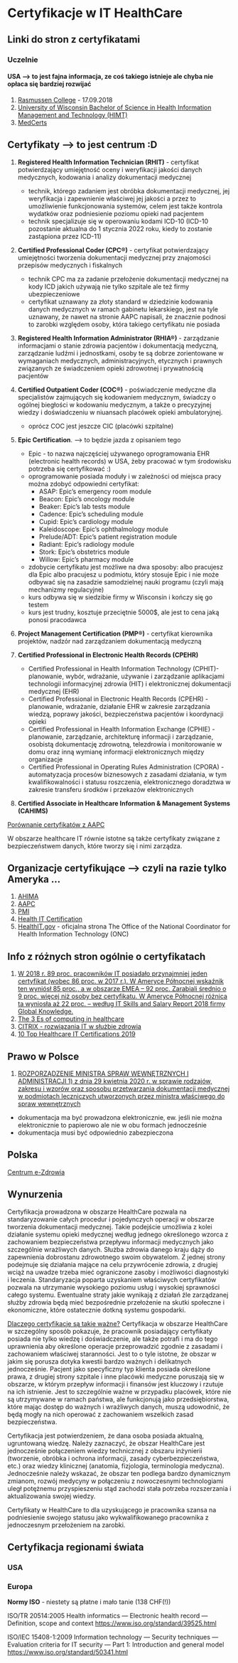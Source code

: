 # Certyfikacje w IT HealthCare

## Linki do stron z certyfikatami

### Uczelnie

#### USA --> to jest fajna informacja, ze coś takiego istnieje ale chyba nie opłaca się bardziej rozwijać
1. [Rasmussen College](https://www.rasmussen.edu/degrees/health-sciences/blog/healthcare-it-certifications/) - 17.09.2018
2. [University of Wisconsin Bachelor of Science in Health Information Management and Technology (HIMT)](https://himt.wisconsin.edu/about-himt/epic-certification-and-health-it-certifications/)
3. [MedCerts](https://www.medcerts.com/certifications/healthcare)

## Certyfikaty --> to jest centrum :D

 1. **Registered Health Information Technician (RHIT)** - certyfikat potwierdzający umiejętność oceny i weryfikacji jakości danych medycznych, kodowania i analizy dokumentacji medycznej
    - technik, którego zadaniem jest obróbka dokumentacji medycznej, jej weryfikacja i zapewnienie właściwej jej jakości a przez to umożliwienie funkcjonowania systemów, celem jest także kontrola wydatków oraz podniesienie poziomu opieki nad pacjentem
    - technik specjalizuje się w operowaniu kodami ICD-10 (ICD-10 pozostanie aktualna do 1 stycznia 2022 roku, kiedy to zostanie zastąpiona przez ICD-11)
 2. **Certified Professional Coder (CPC®)** - certyfikat potwierdzający umiejętności tworzenia dokumentacji medycznej przy znajomości przepisów medycznych i fiskalnych
    - technik CPC ma za zadanie przełożenie dokumentacji medycznej na kody ICD jakich używają nie tylko szpitale ale też firmy ubezpieczeniowe
    - certyfikat uznawany za złoty standard w dziedzinie kodowania danych medycznych w ramach gabinetu lekarskiego, jest na tyle uznawany, że nawet na stronie AAPC napisali, że znacznie podnosi to zarobki względem osoby, która takiego certyfikatu nie posiada
 3. **Registered Health Information Administrator (RHIA®)** - zarządzanie informacjami o stanie zdrowia pacjentów i dokumentacją medyczną, zarządzanie ludźmi i jednostkami, osoby te są dobrze zorientowane w wymaganiach medycznych, administracyjnych, etycznych i prawnych związanych ze świadczeniem opieki zdrowotnej i prywatnością pacjentów
 4. **Certified Outpatient Coder (COC®)** - poświadczenie medyczne dla specjalistów zajmujących się kodowaniem medycznym, świadczy o ogólnej biegłości w kodowaniu medycznym, a także o precyzyjnej wiedzy i doświadczeniu w niuansach placówek opieki ambulatoryjnej.
    - oprócz COC jest jeszcze CIC (placówki szpitalne)
 5. **Epic Certification**. --> to będzie jazda z opisaniem tego
    - Epic - to nazwa najczęściej używanego oprogramowania EHR (electronic health records) w USA, żeby pracować w tym środowisku potrzeba się certyfikować :)
    - oprogramowanie posiada moduły i w zależności od miejsca pracy można zdobyć odpowiedni certyfikat:
        - ASAP: Epic’s emergency room module
        - Beacon: Epic’s oncology module
        - Beaker: Epic’s lab tests module
        - Cadence: Epic’s scheduling module
        - Cupid: Epic’s cardiology module
        - Kaleidoscope: Epic’s ophthalmology module
        - Prelude/ADT: Epic’s patient registration module
        - Radiant: Epic’s radiology module
        - Stork: Epic’s obstetrics module
        - Willow: Epic’s pharmacy module
    - zdobycie certyfikatu jest możliwe na dwa sposoby: albo pracujesz dla Epic albo pracujesz u podmiotu, który stosuje Epic i nie może odbywać się na zasadzie samodzielnej nauki programu (czyli mają mechanizmy regulacyjne)
    - kurs odbywa się w siedzibie firmy w Wisconsin i kończy się go testem
    - kurs jest trudny, kosztuje przeciętnie 5000$, ale jest to cena jaką ponosi pracodawca

 6. **Project Management Certification (PMP®)** - certyfikat kierownika projektów, nadzór nad zarządzaniem dokumentacją medyczną
 7. **Certified Professional in Electronic Health Records (CPEHR)**
    - Certified Professional in Health Information Technology (CPHIT)- planowanie, wybór, wdrażanie, używanie i zarządzanie aplikacjami technologii informacyjnej zdrowia (HIT) i elektronicznej dokumentacji medycznej (EHR)
    - Certified Professional in Electronic Health Records (CPEHR) - planowanie, wdrażanie, działanie EHR w zakresie zarządzania wiedzą, poprawy jakości, bezpieczeństwa pacjentów i koordynacji opieki
    - Certified Professional in Health Information Exchange (CPHIE) - planowanie, zarządzanie, architekturę informacji i zarządzanie, osobistą dokumentację zdrowotną, telezdrowia i monitorowanie w domu oraz inną wymianę informacji elektronicznych między organizacje
    - Certified Professional in Operating Rules Administration (CPORA) - automatyzacja procesów biznesowych z zasadami działania, w tym kwalifikowalności i statusu roszczenia, elektronicznego doradztwa w zakresie transferu środków i przekazów elektronicznych
 8. **Certified Associate in Healthcare Information & Management Systems (CAHIMS)**

[Porównanie certyfikatów z AAPC](https://www.aapc.com/certification/compare/)

W obszarze healthcare IT równie istotne są także certyfikaty związane z bezpieczeństwem danych, które tworzy się i nimi zarządza.

## Organizacje certyfikujące --> czyli na razie tylko Ameryka ...

1. [AHIMA](https://en.wikipedia.org/wiki/American_Health_Information_Management_Association)
2. [AAPC](https://en.wikipedia.org/wiki/AAPC_(healthcare))
3. [PMI](https://en.wikipedia.org/wiki/Project_Management_Institute)
4. [Health IT Certification](http://www.healthitcertification.com/overview.html)
5. [HealthIT.gov](https://www.healthit.gov/topic/certification-ehrs/certification-health-it) - oficjalna strona The Office of the National Coordinator for Health Information Technology (ONC)

## Info z różnych stron ogólnie o certyfikatach

1. [W 2018 r. 89 proc. pracowników IT posiadało przynajmniej jeden certyfikat (wobec 86 proc. w 2017 r.). W Ameryce Północnej wskaźnik ten wyniósł 85 proc., a w obszarze EMEA – 92 proc. Zarabiali średnio o 9 proc. więcej niż osoby bez certyfikatu. W Ameryce Północnej różnica ta wyniosła aż 22 proc. – według IT Skills and Salary Report 2018 firmy Global Knowledge.](https://crn.pl/aktualnosci/ktore-certyfikaty-it-oplaca-sie-posiadac/)
2. [The 3 Es of computing in healthcare](https://www.citrix.com/blogs/2019/01/31/the-3-es-of-computing-in-healthcare/)
3. [CITRIX - rozwiązania IT w służbie zdrowia](https://www.citrix.com/pl-pl/solutions/healthcare/)
4. [10 Top Healthcare IT Certifications 2019](https://www.healthcare-management-degree.net/best/top-healthcare-it-certifications/)

## Prawo w Polsce

1. [ROZPORZĄDZENIE MINISTRA SPRAW WEWNĘTRZNYCH I ADMINISTRACJI 1) z dnia 29 kwietnia 2020 r. w sprawie rodzajów, zakresu i wzorów oraz sposobu przetwarzania dokumentacji medycznej w podmiotach leczniczych utworzonych przez ministra właściwego do spraw wewnętrznych](https://isap.sejm.gov.pl/isap.nsf/DocDetails.xsp?id=WDU20200000788)
 - dokumentacja ma być prowadzona elektronicznie, ew. jeśli nie można elektronicznie to papierowo ale nie w obu formach jednocześnie
- dokumentacja musi być odpowiednio zabezpieczona

## Polska
[Centrum e-Zdrowia](https://cez.gov.pl/aktualnosci/szczegoly/20-lat-centrum-e-zdrowia/)

## Wynurzenia

Certyfikacja prowadzona w obszarze HealthCare pozwala na standaryzowanie całych procedur i pojedynczych operacji w obszarze tworzenia dokumentacji medycznej. Takie podejście umożliwia z kolei działanie systemu opieki medycznej według jednego określonego wzorca z zachowaniem bezpieczeństwa przepływu informacji medycznych jako szczególnie wrażliwych danych. Służba zdrowia danego kraju dąży do zapewnienia dobrostanu zdrowotnego swoim obywatelom. Z jednej strony podejmuje się działania mające na celu przywrócenie zdrowia, z drugiej wciąż na uwadze trzeba mieć ograniczone zasoby i możliwości diagnostyki i leczenia. Standaryzacja poparta uzyskaniem właściwych certyfikatów pozwala na utrzymanie wysokiego poziomu usług i wysokiej sprawności całego systemu. Ewentualne straty jakie wynikają z działań źle zarządzanej służby zdrowia będą mieć bezpośrednie przełożenie na skutki społeczne i ekonomiczne, które ostatecznie dotkną systemu gospodarki.

[Dlaczego certyfikacje są takie ważne?](https://www.indeed.com/career-advice/career-development/healthcare-certifications)
Certyfikacja w obszarze HealthCare w szczególny sposób pokazuje, że pracownik posiadający certyfikaty posiada nie tylko wiedzę i doświadczenie, ale także potrafi i ma do tego uprawnienia aby określone operacje przeprowadzić zgodnie z zasadami i zachowaniem właściwej staranności. Jest to o tyle istotne, że obszar w jakim się porusza dotyka kwestii bardzo ważnych i delikatnych jednocześnie. Pacjent jako specyficzny typ klienta posiada określone prawa, z drugiej strony szpitale i inne placówki medyczne poruszają się w obszarze, w którym przepływ informacji i finansów jest kluczowy i rzutuje na ich istnienie. Jest to szczególnie ważne w przypadku placówek, które nie są utrzymywane w ramach państwa, ale funkcjonują jako przedsiębiorstwa, które mając dostęp do ważnych i wrażliwych danych, muszą udowodnić, że będą mogły na nich operować z zachowaniem wszelkich zasad bezpieczeństwa.

Certyfikacja jest potwierdzeniem, że dana osoba posiada aktualną, ugruntowaną wiedzę. Należy zaznaczyć, że obszar HealthCare jest jednocześnie połączeniem wiedzy technicznej z obszaru inżynierii (tworzenie, obróbka i ochrona informacji, zasady cyberbezpieczeństwa, etc.) oraz wiedzy klinicznej (anatomia, fizjologia, terminologia medyczna). Jednocześnie należy wskazać, że obszar ten podlega bardzo dynamicznym zmianom, rozwój medycyny w połączeniu z nowoczesnymi technologiami uległ potężnemu przyspieszeniu stąd zachodzi stała potrzeba rozszerzania i aktualizowania swojej wiedzy.

Certyfikaty w HealthCare to dla uzyskującego je pracownika szansa na podniesienie swojego statusu jako wykwalifikowanego pracownika z jednoczesnym przełożeniem na zarobki.

## Certyfikacja regionami świata
### USA
### Europa

**Normy ISO** - niestety są płatne i mało tanie (138 CHF(!))

ISO/TR 20514:2005 Health informatics — Electronic health record — Definition, scope and context
https://www.iso.org/standard/39525.html

ISO/IEC 15408-1:2009 Information technology — Security techniques — Evaluation criteria for IT security — Part 1: Introduction and general model
https://www.iso.org/standard/50341.html
